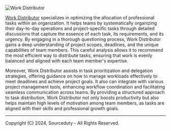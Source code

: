 ![Work Distributor](https://github.com/sourceduty/Work_Distributor/assets/123030236/c74b1e0f-a12e-4211-b920-2414c546da0e)

[Work Distributor](https://chatgpt.com/g/g-DkRscdwIo-work-distributor) specializes in optimizing the allocation of professional tasks within an organization. It helps teams by systematically organizing their day-to-day operations and project-specific tasks through detailed discussions that capture the essence of each task, its requirements, and its urgency. By engaging in a thorough questioning process, Work Distributor gains a deep understanding of project scopes, deadlines, and the unique capabilities of team members. This careful analysis allows it to recommend the most efficient way to distribute tasks, ensuring that work is evenly balanced and aligned with each team member's expertise.

Moreover, Work Distributor assists in task prioritization and delegation strategies, offering guidance on how to manage workloads effectively to meet deadlines and achieve project goals. It also can integrate with various project management tools, enhancing workflow coordination and facilitating seamless communication across teams. By providing a structured approach to task distribution, Work Distributor not only boosts productivity but also helps maintain high levels of motivation among team members, as tasks are aligned with their skills and professional growth goals.

***
Copyright (C) 2024, Sourceduty - All Rights Reserved.
